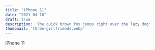 ```yaml
---
title: "iPhone 11"
date: "2021-04-16"
draft: true
description: 'The quick brown fox jumps right over the lazy dog'
thumbnail: 'three-girlfriends.webp'
---
```


iPhone 11